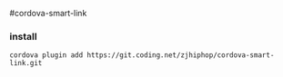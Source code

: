 #cordova-smart-link

### install
```
cordova plugin add https://git.coding.net/zjhiphop/cordova-smart-link.git
```